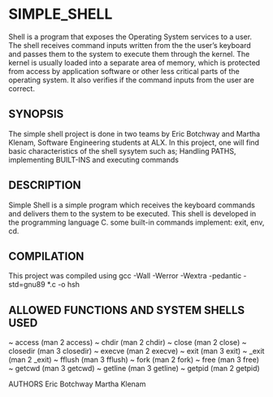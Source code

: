# SIMPLE_SHELL #
Shell is a program that exposes the Operating System services to a user. The shell receives command inputs written from the the user’s keyboard and passes them to the system to execute them through the kernel. The kernel is usually loaded into a separate area of memory, which is protected from access by application software or other less critical parts of the operating system. It also verifies if the command inputs from the user are correct.


## SYNOPSIS ##
The simple shell project is done in two teams by Eric Botchway and Martha Klenam, Software Engineering students at ALX.
In this project, one will find basic characteristics of the shell sysytem such as; Handling PATHS, implementing BUILT-INS and executing commands

## DESCRIPTION ##
Simple Shell is a simple program which receives the keyboard commands and delivers them to the system to be executed. This shell is developed in the programming language C.  some built-in commands implement: exit, env, cd.
## COMPILATION ##
This project was compiled using gcc -Wall -Werror -Wextra -pedantic -std=gnu89 *.c -o hsh

## ALLOWED FUNCTIONS AND SYSTEM SHELLS USED ##
~ access (man 2 access)
~ chdir (man 2 chdir)
~ close (man 2 close)
~ closedir (man 3 closedir)
~ execve (man 2 execve)
~ exit (man 3 exit)
~ _exit (man 2 _exit)
~ fflush (man 3 fflush)
~ fork (man 2 fork)
~ free (man 3 free)
~ getcwd (man 3 getcwd)
~ getline (man 3 getline)
~ getpid (man 2 getpid)
      
   
   
   AUTHORS
        Eric Botchway
        Martha Klenam
